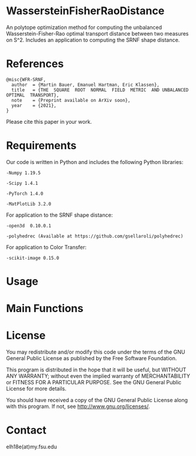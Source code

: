 # WassersteinFisherRaoDistance
An polytope optimization method for computing the unbalanced Wasserstein-Fisher-Rao optimal transport distance between two measures on S^2. Includes an application to computing the SRNF shape distance.

# References

```
@misc{WFR-SRNF,
  author  = {Martin Bauer, Emanuel Hartman, Eric Klassen},
  title   = {THE  SQUARE  ROOT  NORMAL  FIELD  METRIC  AND UNBALANCED  OPTIMAL  TRANSPORT},
  note    = {Preprint available on ArXiv soon},
  year    = {2021},
}
```
Please cite this paper in your work.

# Requirements

Our code is written in Python and includes the following Python libraries:

    -Numpy 1.19.5

    -Scipy 1.4.1

    -PyTorch 1.4.0

    -MatPlotLib 3.2.0
  
  For application to the SRNF shape distance:
  
    -open3d  0.10.0.1
  
    -polyhedrec (Available at https://github.com/gsellaroli/polyhedrec)
  
  For application to Color Transfer:
  
    -scikit-image 0.15.0

# Usage

# Main Functions

        
# License

You may redistribute and/or modify this code under the terms of the GNU General Public License as published by the Free Software Foundation.

This program is distributed in the hope that it will be useful, but WITHOUT ANY WARRANTY; without even the implied warranty of MERCHANTABILITY or FITNESS FOR A PARTICULAR PURPOSE. See the GNU General Public License for more details.

You should have received a copy of the GNU General Public License along with this program. If not, see http://www.gnu.org/licenses/.

# Contact

elh18e(at)my.fsu.edu

